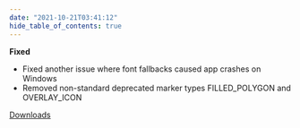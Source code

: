 ```yaml
---
date: "2021-10-21T03:41:12"
hide_table_of_contents: true
---
```

**Fixed**
- Fixed another issue where font fallbacks caused app crashes on Windows
- Removed non-standard deprecated marker types FILLED_POLYGON and OVERLAY_ICON

[Downloads](https://github.com/foxglove/studio/releases/tag/v0.20.1)
